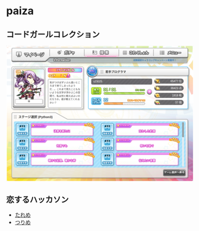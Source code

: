# paiza

## コードガールコレクション
![codegirlcollection](./images/ss01.png)

## 恋するハッカソン
* [たれめ](./koisuru/tare.py)
* [つりめ](./koisuru/turi.py)
